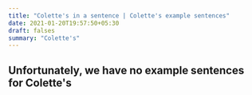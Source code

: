 ```yaml
---
title: "Colette's in a sentence | Colette's example sentences"
date: 2021-01-20T19:57:50+05:30
draft: falses
summary: "Colette's"
---
```

## Unfortunately, we have no example sentences for Colette's                 
